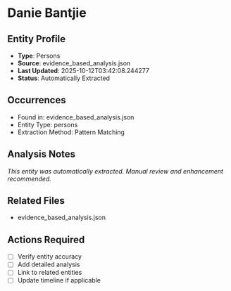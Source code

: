 # Danie Bantjie

## Entity Profile
- **Type**: Persons
- **Source**: evidence_based_analysis.json
- **Last Updated**: 2025-10-12T03:42:08.244277
- **Status**: Automatically Extracted

## Occurrences
- Found in: evidence_based_analysis.json
- Entity Type: persons
- Extraction Method: Pattern Matching

## Analysis Notes
*This entity was automatically extracted. Manual review and enhancement recommended.*

## Related Files
- evidence_based_analysis.json

## Actions Required
- [ ] Verify entity accuracy
- [ ] Add detailed analysis
- [ ] Link to related entities
- [ ] Update timeline if applicable
